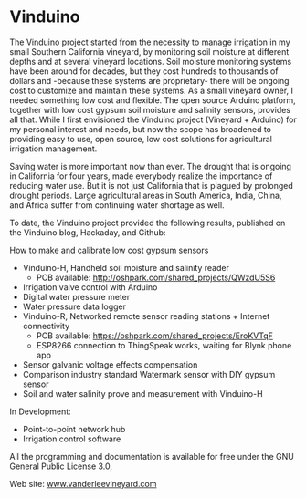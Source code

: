 # Vinduino
The Vinduino project started from the necessity to manage irrigation in my small Southern California vineyard, by monitoring soil moisture at different depths and at several vineyard locations. 
Soil moisture monitoring systems have been around for decades, but they cost hundreds to thousands of dollars and -because these systems are proprietary- there will be ongoing cost to customize and maintain these systems. As a small vineyard owner, I needed something low cost and flexible.
The open source Arduino platform, together with low cost gypsum soil moisture and salinity sensors, provides all that. While I first envisioned the Vinduino project (Vineyard + Arduino) for my personal interest and needs, but now the scope has broadened to providing easy to use, open source, low cost solutions for agricultural irrigation management.

Saving water is more important now than ever. The drought that is ongoing  in California for four years, made everybody realize the importance of reducing water use. But it is not just California that is plagued by prolonged drought periods. Large agricultural areas in South America, India, China, and Africa suffer from continuing water shortage as well.

To date, the Vinduino project provided the following results, published on the Vinduino blog, Hackaday, and Github:

How to make and calibrate low cost gypsum sensors
- Vinduino-H, Handheld soil moisture and salinity reader 
  - PCB available: http://oshpark.com/shared_projects/QWzdU5S6
- Irrigation valve control with Arduino
- Digital water pressure meter
- Water pressure data logger
- Vinduino-R, Networked remote sensor reading stations + Internet connectivity
  - PCB available: https://oshpark.com/shared_projects/EroKVTqF 
  - ESP8266 connection to ThingSpeak works, waiting for Blynk phone app
- Sensor galvanic voltage effects compensation
- Comparison industry standard Watermark sensor with DIY gypsum sensor
- Soil and water salinity prove and measurement with Vinduino-H

In Development:
- Point-to-point network hub
- Irrigation control software

All the programming and documentation is available for free under the GNU General Public License 3.0, 

Web site: www.vanderleevineyard.com
